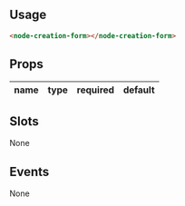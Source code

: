 ## Usage

```html
<node-creation-form></node-creation-form>
```

## Props

| name | type | required | default |
| ---- | ---- | -------- | ------- |

## Slots

None

## Events

None
